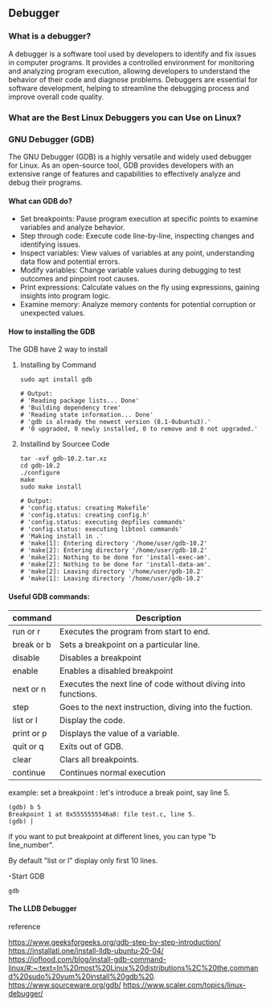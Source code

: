 ## Debugger ##

### What is a debugger? ###
  A debugger is a software tool used by developers to identify and fix issues in computer programs. It provides a controlled environment for monitoring and analyzing program execution, allowing developers to understand the behavior of their code and diagnose problems.
  Debuggers are essential for software development, helping to streamline the debugging process and improve overall code quality.
### What are the Best Linux Debuggers you can Use on Linux? ###
### GNU Debugger (GDB) ###
The GNU Debugger (GDB) is a highly versatile and widely used debugger for Linux. As an open-source tool, GDB provides developers with an extensive range of features and capabilities to effectively analyze and debug their programs.
####  What can GDB do? ####
  - Set breakpoints: Pause program execution at specific points to examine variables and analyze behavior.
  - Step through code: Execute code line-by-line, inspecting changes and identifying issues.
  - Inspect variables: View values of variables at any point, understanding data flow and potential errors.
  - Modify variables: Change variable values during debugging to test outcomes and pinpoint root causes.
  - Print expressions: Calculate values on the fly using expressions, gaining insights into program logic.
  - Examine memory: Analyze memory contents for potential corruption or unexpected values.
#### How to installing the GDB ####
The GDB have 2 way to install
  1. Installing by Command
     
     ```sudo apt update
     sudo apt install gdb

     # Output:
     # 'Reading package lists... Done'
     # 'Building dependency tree'
     # 'Reading state information... Done'
     # 'gdb is already the newest version (8.1-0ubuntu3).'
     # '0 upgraded, 0 newly installed, 0 to remove and 0 not upgraded.'
     ```
     
  2. Installind by Sourcee Code
  
     ``` wget http://ftp.gnu.org/gnu/gdb/gdb-10.2.tar.xz
     tar -xvf gdb-10.2.tar.xz
     cd gdb-10.2
     ./configure
     make
     sudo make install

     # Output:
     # 'config.status: creating Makefile'
     # 'config.status: creating config.h'
     # 'config.status: executing depfiles commands'
     # 'config.status: executing libtool commands'
     # 'Making install in .'
     # 'make[1]: Entering directory '/home/user/gdb-10.2'
     # 'make[2]: Entering directory '/home/user/gdb-10.2'
     # 'make[2]: Nothing to be done for 'install-exec-am'.
     # 'make[2]: Nothing to be done for 'install-data-am'.
     # 'make[2]: Leaving directory '/home/user/gdb-10.2'
     # 'make[1]: Leaving directory '/home/user/gdb-10.2'
     ```
     
#### Useful GDB commands: ####

command | Description 
--------| -----------
run or r|Executes the program from start to end.
break or b | Sets a breakpoint on a particular line.
disable | Disables a breakpoint
enable | Enables a disabled breakpoint
next or n | Executes the next line of code without diving into functions.
step | Goes to the next instruction, diving into the fuction.
list or l | Display the code.
print or p | Displays the value of a variable.
quit or q | Exits out of GDB.
clear | Clars all breakpoints.
continue | Continues normal execution

example:
set a breakpoint : let's introduce a break point, say line 5.


```
(gdb) b 5
Breakpoint 1 at 0x5555555546a8: file test.c, line 5.
(gdb) |
```

if you want to put breakpoint at different lines, you can type "b line_number".

By default "list or l" display only first 10 lines.

-Start GDB

` gdb `




#### The LLDB Debugger ####

reference

https://www.geeksforgeeks.org/gdb-step-by-step-introduction/
https://installati.one/install-lldb-ubuntu-20-04/
https://ioflood.com/blog/install-gdb-command-linux/#:~:text=In%20most%20Linux%20distributions%2C%20the,command%20sudo%20yum%20install%20gdb%20.
https://www.sourceware.org/gdb/
https://www.scaler.com/topics/linux-debugger/
 
     
